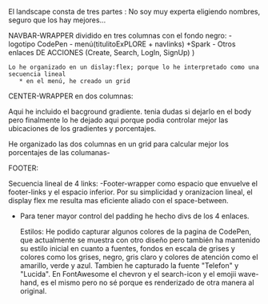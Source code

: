 El landscape consta de tres partes :
No soy muy experta eligiendo nombres, seguro que los hay mejores...

 NAVBAR-WRAPPER dividido en tres columnas con el fondo negro:
    - logotipo CodePen
    - menú(titulitoExPLORE + navlinks) +Spark
    - Otros enlaces DE ACCIONES (Create, Search, LogIn, SignUp) )

    Lo he organizado en un dislay:flex; porque lo he interpretado como una secuencia lineal 
       * en el menú, he creado un grid

CENTER-WRAPPER en dos columnas:

Aqui he incluido el bacground gradiente. tenia dudas si dejarlo en el body pero finalmente lo he dejado aqui porque podia controlar mejor las ubicaciones de los gradientes y porcentajes.

He organizado las dos columnas en un grid para calcular mejor los porcentajes de las columanas-

FOOTER:

Secuencia lineal de 4 links:
-Footer-wrapper como espacio que envuelve el footer-links y el espacio inferior.
Por su simplicidad y oranizacion lineal, el display flex me resulta mas eficiente aliado con el space-between.
- Para tener mayor control  del padding he hecho divs de los 4 enlaces.





    Estilos:
    He podido capturar algunos colores de la pagina de CodePen, 
    que actualmente se muestra con otro diseño pero también  ha mantenido su estilo inicial en cuanto a fuentes, fondos en escala de grises y colores como los grises, negro, gris claro y colores de atención como el amarillo, verde y azul.
    Tambien he capturado la fuente "Telefon" y "Lucida". 
    En FontAwesome el chevron y el search-icon y el emojii wave-hand, es el mismo pero no sé porque es renderizado de otra manera al original.

    

    

  
